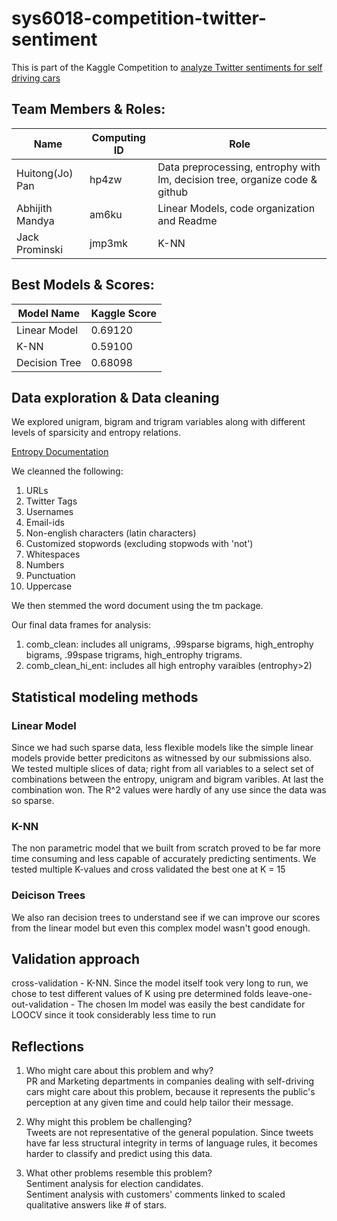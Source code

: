 # sys6018-competition-twitter-sentiment
This is part of the Kaggle Competition to [analyze Twitter sentiments for self driving cars](https://inclass.kaggle.com/c/twitter-sentiment-analysis-self-driving-cars)
  
## Team Members & Roles:
|    Name         | Computing ID  |    Role       |
| -------------   | ------------- | ------------- |
| Huitong(Jo) Pan | hp4zw         | Data preprocessing, entrophy with lm, decision tree, organize code & github    |
| Abhijith Mandya | am6ku         | Linear Models, code organization and Readme           |
| Jack Prominski  | jmp3mk        | K-NN           |

## Best Models & Scores:

|   Model Name   | Kaggle Score |   
| -------------   | ------------- | 
| Linear Model | 0.69120  |
| K-NN | 0.59100 | 
| Decision Tree | 0.68098 | 

## Data exploration & Data cleaning 
We explored unigram, bigram and trigram variables along with different levels of sparsicity and entropy relations.

[Entropy Documentation](https://cran.r-project.org/web/packages/entropy/entropy.pdf)

We cleanned the following:
1. URLs
2. Twitter Tags
3. Usernames
4. Email-ids
5. Non-english characters (latin characters)
6. Customized stopwords (excluding stopwods with 'not')
7. Whitespaces
8. Numbers
9. Punctuation
10. Uppercase

We then stemmed the word document using the tm package.

Our final data frames for analysis:
1. comb_clean: includes all unigrams, .99sparse bigrams, high_entrophy bigrams, .99spase trigrams, high_entrophy trigrams. 
2. comb_clean_hi_ent: includes all high entrophy varaibles (entrophy>2)

## Statistical modeling methods
### Linear Model
Since we had such sparse data, less flexible models like the simple linear models provide better predicitons as witnessed by our submissions also. We tested multiple slices of data; right from all variables to a select set of combinations between the entropy, unigram and bigram varibles. At last the combination won. The R^2 values were hardly of any use since the data was so sparse.

### K-NN
The non parametric model that we built from scratch proved to be far more time consuming and less capable of accurately predicting sentiments. We tested multiple K-values and cross validated the best one at K = 15

### Deicison Trees
We also ran decision trees to understand see if we can improve our scores from the linear model but even this complex model wasn't good enough.

## Validation approach 
cross-validation - K-NN. Since the model itself took very long to run, we chose to test different values of K using pre determined folds
leave-one-out-validation  - The chosen lm model was easily the best candidate for LOOCV since it took considerably less time to run   

## Reflections
1. Who might care about this problem and why?    
PR and Marketing departments in companies dealing with self-driving cars might care about this problem, because it represents the public's perception at any given time and could help tailor their message. 
    
2. Why might this problem be challenging?    
Tweets are not representative of the general population. Since tweets have far less structural integrity in terms of language rules,  it becomes harder to classify and predict using this data. 
  
3. What other problems resemble this problem?    
Sentiment analysis for election candidates.    
Sentiment analysis with customers' comments linked to scaled qualitative answers like # of stars.
